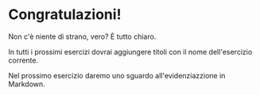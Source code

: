 # Congratulazioni!

Non c'è niente di strano, vero? È tutto chiaro.

In tutti i prossimi esercizi dovrai aggiungere titoli con il nome dell'esercizio corrente.

Nel prossimo esercizio daremo uno sguardo all'evidenziazzione in Markdown.

